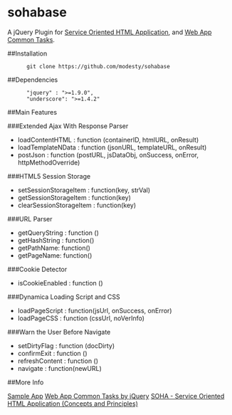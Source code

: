 sohabase
======

A jQuery Plugin for [Service Oriented HTML Application](http://www.codeproject.com/Articles/118683/SOHA-Service-Oriented-HTML-Application-Concepts-an), and [Web App Common Tasks](http://www.codeproject.com/Articles/110076/Web-App-Common-Tasks-by-jQuery).

##Installation


          git clone https://github.com/modesty/sohabase

##Dependencies

          "jquery" : ">=1.9.0",
          "underscore": ">=1.4.2"

##Main Features

###Extended Ajax With Response Parser
* loadContentHTML : function (containerID, htmlURL, onResult)
* loadTemplateNData : function (jsonURL, templateURL, onResult)
* postJson : function (postURL, jsDataObj, onSuccess, onError, httpMethodOverride)

###HTML5 Session Storage
* setSessionStorageItem : function(key, strVal)
* getSessionStorageItem : function(key)
* clearSessionStorageItem : function(key)

###URL Parser
* getQueryString : function ()
* getHashString : function()
* getPathName: function()
* getPageName: function()

###Cookie Detector
* isCookieEnabled : function ()

###Dynamica Loading Script and CSS
* loadPageScript : function(jsUrl, onSuccess, onError)
* loadPageCSS : function (cssUrl, noVerInfo)

###Warn the User Before Navigate
* setDirtyFlag : function (docDirty)
* confirmExit : function ()
* refreshContent : function ()
* navigate : function(newURL)

##More Info

[Sample App](http://www.hanray.com/sites/WebAppCommonTasksByjQuery/)
[Web App Common Tasks by jQuery](http://www.codeproject.com/Articles/110076/Web-App-Common-Tasks-by-jQuery)
[SOHA - Service Oriented HTML Application (Concepts and Principles)](http://www.codeproject.com/Articles/118683/SOHA-Service-Oriented-HTML-Application-Concepts-an)

